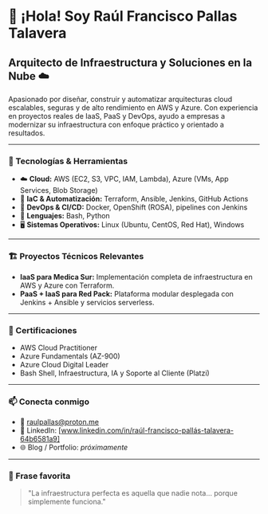 # 👋 ¡Hola! Soy Raúl Francisco Pallas Talavera

## Arquitecto de Infraestructura y Soluciones en la Nube ☁️

Apasionado por diseñar, construir y automatizar arquitecturas cloud escalables, seguras y de alto rendimiento en AWS y Azure. Con experiencia en proyectos reales de IaaS, PaaS y DevOps, ayudo a empresas a modernizar su infraestructura con enfoque práctico y orientado a resultados.

---

### 🚀 Tecnologías & Herramientas

- ☁️ **Cloud:** AWS (EC2, S3, VPC, IAM, Lambda), Azure (VMs, App Services, Blob Storage)
- 🧰 **IaC & Automatización:** Terraform, Ansible, Jenkins, GitHub Actions
- 🔄 **DevOps & CI/CD:** Docker, OpenShift (ROSA), pipelines con Jenkins
- 📜 **Lenguajes:** Bash, Python
- 🖥️ **Sistemas Operativos:** Linux (Ubuntu, CentOS, Red Hat), Windows

---

### 🏗️ Proyectos Técnicos Relevantes

- **IaaS para Medica Sur:** Implementación completa de infraestructura en AWS y Azure con Terraform.
- **PaaS + IaaS para Red Pack:** Plataforma modular desplegada con Jenkins + Ansible y servicios serverless.

---

### 📜 Certificaciones

- AWS Cloud Practitioner
- Azure Fundamentals (AZ-900)
- Azure Cloud Digital Leader
- Bash Shell, Infraestructura, IA y Soporte al Cliente (Platzi)

---

### 📫 Conecta conmigo

- 📧 raulpallas@proton.me
- 💼 LinkedIn: [www.linkedin.com/in/raúl-francisco-pallás-talavera-64b6581a9]
- 🌐 Blog / Portfolio: *próximamente*

---

### 🧠 Frase favorita
> "La infraestructura perfecta es aquella que nadie nota… porque simplemente funciona."

